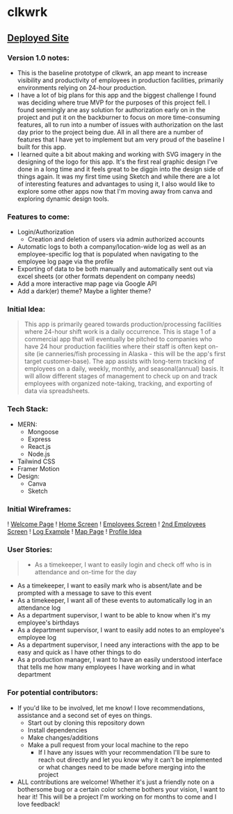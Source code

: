 # clkwrk
## [Deployed Site](https://clkwrk.netlify.app/)

### Version 1.0 notes:
- This is the baseline prototype of clkwrk, an app meant to increase visibility and productivity of employees in production facilities, primarily environments relying on 24-hour production.
- I have a lot of big plans for this app and the biggest challenge I found was deciding where true MVP for the purposes of this project fell. I found seemingly ane asy solution for authorization early on in the project and put it on the backburner to focus on more time-consuming features, all to run into a number of issues with authorization on the last day prior to the project being due. All in all there are a number of features that I have yet to implement but am very proud of the baseline I built for this app.
- I learned quite a bit about making and working with SVG imagery in the designing of the logo for this app. It's the first real graphic design I've done in a long time and it feels great to be diggin into the design side of things again. It was my first time using Sketch and while there are a lot of interesting features and advantages to using it, I also would like to explore some other apps now that I'm moving away from canva and exploring dynamic design tools.

### Features to come:
- Login/Authorization
	- Creation and deletion of users via admin authorized accounts
- Automatic logs to both a company/location-wide log as well as an employee-specific log that is populated when navigating to the employee log page via the profile
- Exporting of data to be both manually and automatically sent out via excel sheets (or other formats dependent on company needs)
- Add a more interactive map page via Google API
- Add a dark(er) theme? Maybe a lighter theme?


### Initial Idea:
> This app is primarily geared towards production/processing facilities where 24-hour shift work is a daily occurrence. This is stage 1 of a commercial app that will eventually be pitched to companies who have 24 hour production facilities where their staff is often kept on-site (ie canneries/fish processing in Alaska - this will be the app's first target customer-base). The app assists with long-term tracking of employees on a daily, weekly, monthly, and seasonal(annual) basis. It will allow different stages of management to check up on and track employees with organized note-taking, tracking, and exporting of data via spreadsheets.

### Tech Stack:
- MERN:
	- Mongoose
	- Express
	- React.js
	- Node.js
- Tailwind CSS
- Framer Motion
- Design:
	- Canva
	- Sketch

### Initial Wireframes:
! [Welcome Page](https://media.git.generalassemb.ly/user/43496/files/182efa94-dcc5-40cd-b9e1-3192aaa7159f)
! [Home Screen](https://media.git.generalassemb.ly/user/43496/files/ba78f192-7351-4520-954e-1822118070d0)
! [Employees Screen](https://media.git.generalassemb.ly/user/43496/files/881809cf-0907-4977-b415-24fb55f9c4da)
! [2nd Employees Screen](https://media.git.generalassemb.ly/user/43496/files/a14c36d2-265a-4e77-8e04-f99e4c97f960)
! [Log Example](https://media.git.generalassemb.ly/user/43496/files/9536ee4f-ec9b-4519-9a88-562e195acb15)
! [Map Page](https://media.git.generalassemb.ly/user/43496/files/30bd9305-62d7-4eb3-95f1-eb141f664512)
! [Profile Idea](https://media.git.generalassemb.ly/user/43496/files/217205bf-85b2-4a07-b297-a54209266d43)

### User Stories:
> - As a timekeeper, I want to easily login and check off who is in attendance and on-time for the day
- As a timekeeper, I want to easily mark who is absent/late and be prompted with a message to save to this event
- As a timekeeper, I want all of these events to automatically log in an attendance log
- As a department supervisor, I want to be able to know when it's my employee's birthdays
- As a department supervisor, I want to easily add notes to an employee's employee log
- As a department supervisor, I need any interactions with the app to be easy and quick as I have other things to do
- As a production manager, I want to have an easily understood interface that tells me how many employees I have working and in what department

### For potential contributors:
- If you'd like to be involved, let me know! I love recommendations, assistance and a second set of eyes on things.
	- Start out by cloning this repository down
	- Install dependencies 
	- Make changes/additions
	- Make a pull request from your local machine to the repo
		- If I have any issues with your recommendation I'll be sure to reach out directly and let you know why it can't be implemented or what changes need to be made before merging into the project
- ALL contributions are welcome! Whether it's just a friendly note on a bothersome bug or a certain color scheme bothers your vision, I want to hear it! This will be a project I'm working on for months to come and I love feedback!